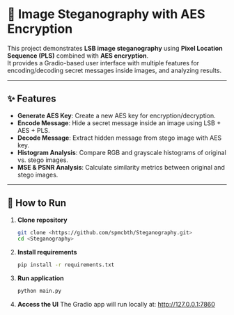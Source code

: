 # 🔐 Image Steganography with AES Encryption

This project demonstrates **LSB image steganography** using **Pixel Location Sequence (PLS)** combined with **AES encryption**.  
It provides a Gradio-based user interface with multiple features for encoding/decoding secret messages inside images, and analyzing results.

---

## ✨ Features
- **Generate AES Key**: Create a new AES key for encryption/decryption.
- **Encode Message**: Hide a secret message inside an image using LSB + AES + PLS.
- **Decode Message**: Extract hidden message from stego image with AES key.
- **Histogram Analysis**: Compare RGB and grayscale histograms of original vs. stego images.
- **MSE & PSNR Analysis**: Calculate similarity metrics between original and stego images.

---

## 🚀 How to Run
1. **Clone repository** 
   ```bash
   git clone <https://github.com/spmcbth/Steganography.git>
   cd <Steganography>
   ```
2. **Install requirements**
   ```bash
   pip install -r requirements.txt
   ```

3. **Run application**
   ```bash
   python main.py
   ```

4. **Access the UI**
   The Gradio app will run locally at: http://127.0.0.1:7860